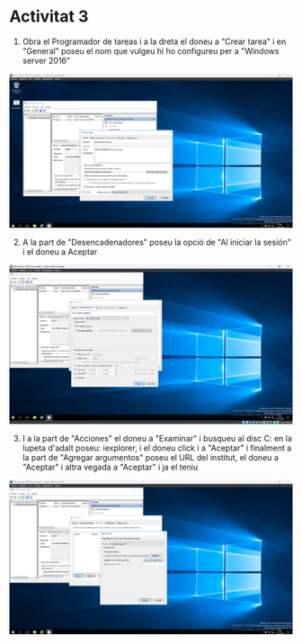# Activitat 3

1. Obra el Programador de tareas i a la dreta el doneu a "Crear tarea" i en "General" poseu el nom que vulgeu hi ho configureu per a "Windows server 2016"
<img src="Captura de pantalla 2024-10-12 154831.png">



2. A la part de "Desencadenadores" poseu la opció de "Al iniciar la sesión" i el doneu a Aceptar
<img src="Captura de pantalla 2024-10-12 154920.png">


3. I a la part de "Acciones" el doneu a "Examinar" i busqueu al disc C: en la lupeta d'adalt poseu: iexplorer, i el doneu click i a "Aceptar" i finalment a la part de "Agregar argumentos" poseu el URL del institut, el doneu a "Aceptar" i altra vegada a "Aceptar" i ja el teniu
<img src="Captura de pantalla 2024-10-12 155827.png">
